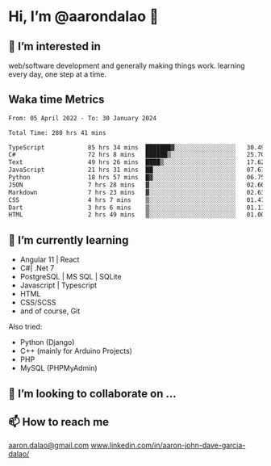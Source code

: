 # __Hi, I’m @aarondalao__ 👋 
## 👀 I’m interested in 
web/software development and generally making things work.
learning every day, one step at a time. 

## Waka time Metrics
<!--START_SECTION:waka-->

```txt
From: 05 April 2022 - To: 30 January 2024

Total Time: 280 hrs 41 mins

TypeScript            85 hrs 34 mins  ███████▓░░░░░░░░░░░░░░░░░   30.49 %
C#                    72 hrs 8 mins   ██████▒░░░░░░░░░░░░░░░░░░   25.70 %
Text                  49 hrs 26 mins  ████▒░░░░░░░░░░░░░░░░░░░░   17.62 %
JavaScript            21 hrs 31 mins  ██░░░░░░░░░░░░░░░░░░░░░░░   07.67 %
Python                18 hrs 57 mins  █▓░░░░░░░░░░░░░░░░░░░░░░░   06.75 %
JSON                  7 hrs 28 mins   ▓░░░░░░░░░░░░░░░░░░░░░░░░   02.66 %
Markdown              7 hrs 23 mins   ▓░░░░░░░░░░░░░░░░░░░░░░░░   02.63 %
CSS                   4 hrs 7 mins    ▒░░░░░░░░░░░░░░░░░░░░░░░░   01.47 %
Dart                  3 hrs 6 mins    ▒░░░░░░░░░░░░░░░░░░░░░░░░   01.11 %
HTML                  2 hrs 49 mins   ▒░░░░░░░░░░░░░░░░░░░░░░░░   01.00 %
```

<!--END_SECTION:waka-->

## 🌱 I’m currently learning 

- Angular 11 | React 
- C#| .Net 7
- PostgreSQL | MS SQL | SQLite
- Javascript | Typescript
- HTML 
- CSS/SCSS
- and of course, Git 


Also tried:
- Python (Django)
- C++ (mainly for Arduino Projects)
- PHP
- MySQL (PHPMyAdmin)


## 💞️ I’m looking to collaborate on ...

## 📫 How to reach me 
aaron.dalao@gmail.com
www.linkedin.com/in/aaron-john-dave-garcia-dalao/

<!---
aarondalao/aarondalao is a ✨ special ✨ repository because its `README.md` (this file) appears on your GitHub profile.
You can click the Preview link to take a look at your changes.
--->

